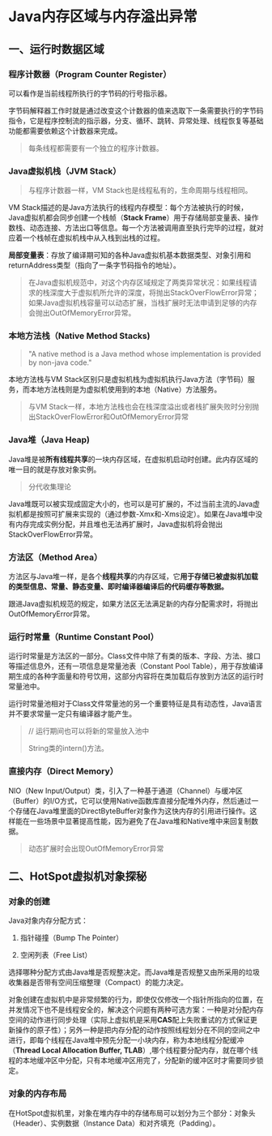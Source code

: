 # 				Java内存区域与内存溢出异常



## 一、运行时数据区域

### 程序计数器（Program Counter Register）

可以看作是当前线程所执行的字节码的行号指示器。

字节码解释器工作时就是通过改变这个计数器的值来选取下一条需要执行的字节码指令，它是程序控制流的指示器，分支、循环、跳转、异常处理、线程恢复等基础功能都需要依赖这个计数器来完成。

> 每条线程都需要有一个独立的程序计数器。

###  Java虚拟机栈（JVM Stack）

> 与程序计数器一样，VM Stack也是线程私有的，生命周期与线程相同。

VM Stack描述的是Java方法执行的线程内存模型：每个方法被执行的时候，Java虚拟机都会同步创建一个栈帧（**Stack Frame**）用于存储局部变量表、操作数栈、动态连接、方法出口等信息。每一个方法被调用直至执行完毕的过程，就对应着一个栈帧在虚拟机栈中从入栈到出栈的过程。

**局部变量表**：存放了编译期可知的各种Java虚拟机基本数据类型、对象引用和returnAddress类型（指向了一条字节码指令的地址）。

> 在Java虚拟机规范中，对这个内存区域规定了两类异常状况：如果线程请求的栈深度大于虚拟机所允许的深度，将抛出StackOverFlowError异常；如果Java虚拟机栈容量可以动态扩展，当栈扩展时无法申请到足够的内存会抛出OutOfMemoryError异常。

### 本地方法栈（Native Method Stacks)

> "A native method is a Java method whose implementation is provided by non-java code."

本地方法栈与VM Stack区别只是虚拟机栈为虚拟机执行Java方法（字节码）服务，而本地方法栈则是为虚拟机使用到的本地（Native）方法服务。

> 与VM Stack一样，本地方法栈也会在栈深度溢出或者栈扩展失败时分别抛出StackOverFlowError和OutOfMemoryError异常

### Java堆（Java Heap)

Java堆是被**所有线程共享**的一块内存区域，在虚拟机启动时创建。此内存区域的唯一目的就是存放对象实例。

> 分代收集理论

Java堆既可以被实现成固定大小的，也可以是可扩展的，不过当前主流的Java虚拟机都是按照可扩展来实现的（通过参数-Xmx和-Xms设定）。如果在Java堆中没有内存完成实例分配，并且堆也无法再扩展时，Java虚拟机将会抛出StackOverFlowError异常。

### 方法区（Method Area）

方法区与Java堆一样，是各个**线程共享**的内存区域，它**用于存储已被虚拟机加载的类型信息、常量、静态变量、即时编译器编译后的代码缓存等数据。**

跟进Java虚拟机规范的规定，如果方法区无法满足新的内存分配需求时，将抛出OutOfMemoryError异常。

### 运行时常量（Runtime Constant Pool）

运行时常量是方法区的一部分。Class文件中除了有类的版本、字段、方法、接口等描述信息外，还有一项信息是常量池表（Constant Pool Table），用于存放编译期生成的各种字面量和符号饮用，这部分内容将在类加载后存放到方法区的运行时常量池中。

运行时常量池相对于Class文件常量池的另一个重要特征是具有动态性，Java语言并不要求常量一定只有编译器才能产生。

> // 运行期间也可以将新的常量放入池中
>
> String类的intern()方法。



### 直接内存（Direct Memory）

NIO（New Input/Output）类，引入了一种基于通道（Channel）与缓冲区（Buffer）的I/O方式，它可以使用Native函数库直接分配堆外内存，然后通过一个存储在Java堆里面的DirectByteBuffer对象作为这快内存的引用进行操作。这样能在一些场景中显著提高性能，因为避免了在Java堆和Native堆中来回复制数据。

> 动态扩展时会出现OutOfMemoryError异常

## 二、HotSpot虚拟机对象探秘

### 对象的创建

Java对象内存分配方式：

1. 指针碰撞（Bump The Pointer）

2. 空闲列表（Free List）

选择哪种分配方式由Java堆是否规整决定。而Java堆是否规整又由所采用的垃圾收集器是否带有空间压缩整理（Compact）的能力决定。

对象创建在虚拟机中是非常频繁的行为，即使仅仅修改一个指针所指向的位置，在并发情况下也不是线程安全的，解决这个问题有两种可选方案：一种是对分配内存空间的动作进行同步处理（实际上虚拟机是采用**CAS**配上失败重试的方式保证更新操作的原子性）；另外一种是把内存分配的动作按照线程划分在不同的空间之中进行，即每个线程在Java堆中预先分配一小块内存，称为本地线程分配缓冲（**Thread Local Allocation Buffer, TLAB**）,哪个线程要分配内存，就在哪个线程的本地缓冲区中分配，只有本地缓冲区用完了，分配新的缓冲区时才需要同步锁定。

### 对象的内存布局

在HotSpot虚拟机里，对象在堆内存中的存储布局可以划分为三个部分：对象头（Header）、实例数据（Instance Data）和对齐填充（Padding）。

























